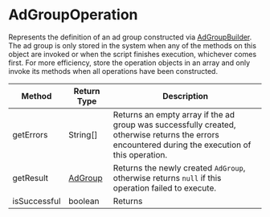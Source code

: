 # AdGroupOperation
Represents the definition of an ad group constructed via [AdGroupBuilder](./AdGroupBuilder). The ad group is only stored in the system when any of the methods on this object are invoked or when the script finishes execution, whichever comes first. For more efficiency, store the operation objects in an array and only invoke its methods when all operations have been constructed.

|Method|Return Type|Description|
|-|-|-
getErrors|String[]|Returns an empty array if the ad group was successfully created, otherwise returns the errors encountered during the execution of this operation.<br />
getResult|[AdGroup](./AdGroup)|Returns the newly created `AdGroup`, otherwise returns `null` if this operation failed to execute.<br />
isSuccessful|boolean|Returns <br />
